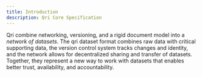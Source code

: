 ```yaml
---
title: Introduction
description: Qri Core Specification
---
```


Qri combine networking, versioning, and a rigid document model into a _network of datasets_. The qri dataset format combines raw data with critical supporting data, the version control system tracks changes and identity, and the network allows for decentralized sharing and transfer of datasets. Together, they represent a new way to work with datasets that enables better trust, availability, and accountability.
